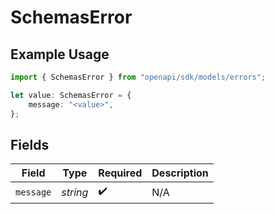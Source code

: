# SchemasError

## Example Usage

```typescript
import { SchemasError } from "openapi/sdk/models/errors";

let value: SchemasError = {
    message: "<value>",
};
```

## Fields

| Field              | Type               | Required           | Description        |
| ------------------ | ------------------ | ------------------ | ------------------ |
| `message`          | *string*           | :heavy_check_mark: | N/A                |